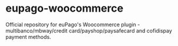 # eupago-woocommerce
Official repository for euPago's Woocommerce plugin - multibanco/mbway/credit card/payshop/paysafecard and cofidispay payment methods.
